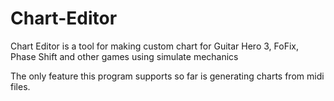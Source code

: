 # Chart-Editor
Chart Editor is a tool for making custom chart for Guitar Hero 3, FoFix, Phase Shift and other games using simulate mechanics

The only feature this program supports so far is generating charts from midi files.
